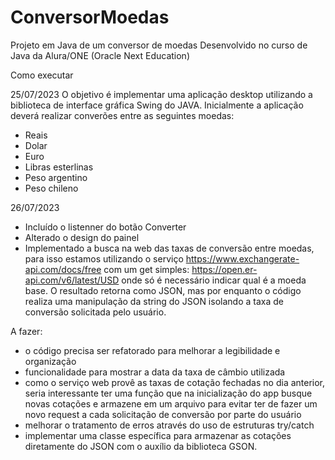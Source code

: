 # ConversorMoedas

Projeto em Java de um conversor de moedas
Desenvolvido no curso de Java da Alura/ONE (Oracle Next Education)

Como executar

25/07/2023
O objetivo é implementar uma aplicação desktop utilizando a biblioteca de interface
gráfica Swing do JAVA.
Inicialmente a aplicação deverá realizar converões entre as seguintes moedas:

- Reais
- Dolar
- Euro
- Libras esterlinas
- Peso argentino
- Peso chileno

26/07/2023

- Incluído o listenner do botão Converter
- Alterado o design do painel
- Implementado a busca na web das taxas de conversão entre moedas,
  para isso estamos utilizando o serviço https://www.exchangerate-api.com/docs/free
  com um get simples: https://open.er-api.com/v6/latest/USD onde só é necessário
  indicar qual é a moeda base. O resultado retorna como JSON, mas por enquanto o código
  realiza uma manipulação da string do JSON isolando a taxa de conversão solicitada pelo
  usuário.

A fazer:

- o código precisa ser refatorado para melhorar a legibilidade e organização
- funcionalidade para mostrar a data da taxa de câmbio utilizada
- como o serviço web provê as taxas de cotação fechadas no dia anterior, seria interessante
  ter uma função que na inicialização do app busque novas cotações e armazene em um arquivo para
  evitar ter de fazer um novo request a cada solicitação de conversão por parte do usuário
- melhorar o tratamento de erros através do uso de estruturas try/catch
- implementar uma classe específica para armazenar as cotações diretamente do JSON com o auxílio
  da biblioteca GSON.
